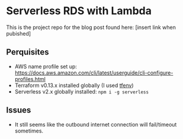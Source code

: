 # Serverless RDS with Lambda

This is the project repo for the blog post found here: [insert link when pubished]

## Perquisites
- AWS name profile set up: https://docs.aws.amazon.com/cli/latest/userguide/cli-configure-profiles.html
- Terraform v0.13.x installed globally (I used [tfenv](https://github.com/tfutils/tfenv))
- Serverless v2.x globally installed: `npm i -g serverless`

## Issues
- It still seems like the outbound internet connection will fail/timeout sometimes.
